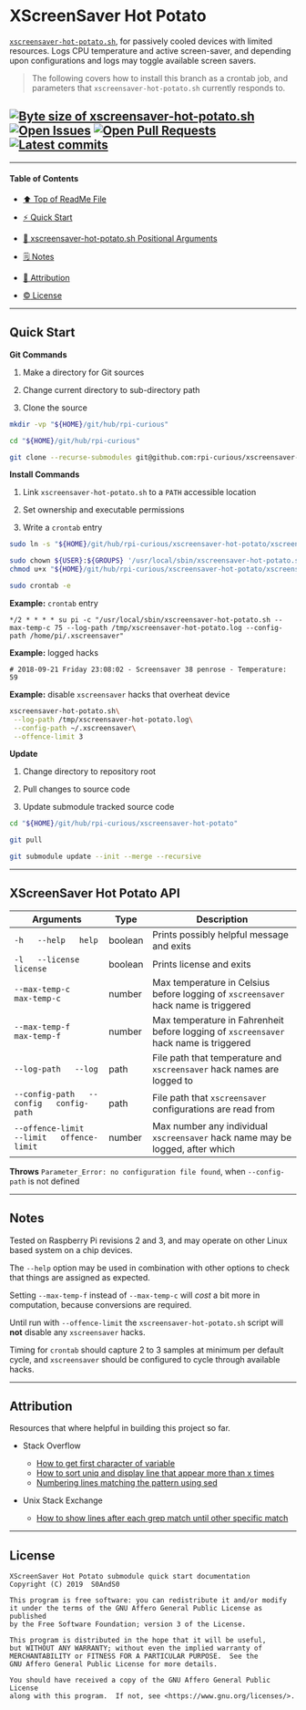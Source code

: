 # XScreenSaver Hot Potato
[heading__title]:
  #xscreensaver-hot-potato
  "&#x2B06; Top of this page"


[`xscreensaver-hot-potato.sh`][xscreensaver_hot_potato__master__source_code], for passively cooled devices with limited resources. Logs CPU temperature and active screen-saver, and depending upon configurations and logs may toggle available screen savers.


> The following covers how to install this branch as a crontab job, and parameters that `xscreensaver-hot-potato.sh` currently responds to.


## [![Byte size of xscreensaver-hot-potato.sh][badge__master__xscreensaver_hot_potato__source_code]][xscreensaver_hot_potato__master__source_code] [![Open Issues][badge__issues__xscreensaver_hot_potato]][issues__xscreensaver_hot_potato] [![Open Pull Requests][badge__pull_requests__xscreensaver_hot_potato]][pull_requests__xscreensaver_hot_potato] [![Latest commits][badge__commits__xscreensaver_hot_potato__master]][commits__xscreensaver_hot_potato__master]



------


#### Table of Contents


- [&#x2B06; Top of ReadMe File][heading__title]

- [:zap: Quick Start][heading__quick_start]

- [:scroll: xscreensaver-hot-potato.sh Positional Arguments][heading__api]

- [&#x1F5D2; Notes][notes]

- [:card_index: Attribution][heading__attribution]

- [:copyright: License][heading__license]


------


## Quick Start
[heading__quick_start]:
  #quick-start
  "&#9889; ...well as quick as it may get with things like this"


**Git Commands**


1. Make a directory for Git sources

2. Change current directory to sub-directory path

3. Clone the source


```Bash
mkdir -vp "${HOME}/git/hub/rpi-curious"

cd "${HOME}/git/hub/rpi-curious"

git clone --recurse-submodules git@github.com:rpi-curious/xscreensaver-hot-potato.git
```


**Install Commands**


1. Link `xscreensaver-hot-potato.sh` to a `PATH` accessible location

2. Set ownership and executable permissions

3. Write a `crontab` entry


```Bash
sudo ln -s "${HOME}/git/hub/rpi-curious/xscreensaver-hot-potato/xscreensaver-hot-potato.sh" '/usr/local/sbin/'

sudo chown ${USER}:${GROUPS} '/usr/local/sbin/xscreensaver-hot-potato.sh'
chmod u+x "${HOME}/git/hub/rpi-curious/xscreensaver-hot-potato/xscreensaver-hot-potato.sh"

sudo crontab -e
```


**Example:** `crontab` entry


```crontab
*/2 * * * * su pi -c "/usr/local/sbin/xscreensaver-hot-potato.sh --max-temp-c 75 --log-path /tmp/xscreensaver-hot-potato.log --config-path /home/pi/.xscreensaver"
```


**Example:** logged hacks


```
# 2018-09-21 Friday 23:08:02 - Screensaver 38 penrose - Temperature: 59
```


**Example:** disable `xscreensaver` hacks that overheat device


```Bash
xscreensaver-hot-potato.sh\
 --log-path /tmp/xscreensaver-hot-potato.log\
 --config-path ~/.xscreensaver\
 --offence-limit 3
```


**Update**


1. Change directory to repository root

2. Pull changes to source code

3. Update submodule tracked source code


```Bash
cd "${HOME}/git/hub/rpi-curious/xscreensaver-hot-potato"

git pull

git submodule update --init --merge --recursive
```

___


## XScreenSaver Hot Potato API
[heading__api]:
  #xscreensaver-hot-potato-api
  "&#x1F4DC; The incantations that xscreensaver-hot-potato.sh script understands"


| Arguments | Type | Description |
|---|---|---|
| `-h   --help   help`                        | boolean | Prints possibly helpful message and exits |
| `-l   --license   license`                  | boolean | Prints license and exits |
| `--max-temp-c   max-temp-c`                 | number  | Max temperature in Celsius before logging of `xscreensaver` hack name is triggered |
| `--max-temp-f   max-temp-f`                 | number  | Max temperature in Fahrenheit before logging of `xscreensaver` hack name is triggered |
| `--log-path   --log`                        | path    | File path that temperature and `xscreensaver` hack names are logged to |
| `--config-path   --config   config-path`    | path    | File path that `xscreensaver` configurations are read from |
| `--offence-limit   --limit   offence-limit` | number  | Max number any individual `xscreensaver` hack name may be logged, after which |



**Throws** `Parameter_Error: no configuration file found`, when `--config-path` is not defined


___


## Notes
[notes]:
  #notes
  "&#x1F5D2; Additional notes and links that may be worth clicking in the future"


Tested on Raspberry Pi revisions 2 and 3, and may operate on other Linux based system on a chip devices.


The `--help` option may be used in combination with other options to check that things are assigned as expected.


Setting `--max-temp-f` instead of `--max-temp-c` will _cost_ a bit more in computation, because conversions are required.


Until run with `--offence-limit` the `xscreensaver-hot-potato.sh` script will **not** disable any `xscreensaver` hacks.


Timing for `crontab` should capture 2 to 3 samples at minimum per default cycle, and `xscreensaver` should be configured to cycle through available hacks.


___


## Attribution
[heading__attribution]:
  #attribution
  "&#x1F4C7; Resources that where helpful in building this project so far."


Resources that where helpful in building this project so far.


- Stack Overflow

  - [How to get first character of variable](https://stackoverflow.com/questions/17723790/)
  - [How to sort uniq and display line that appear more than x times](https://stackoverflow.com/questions/20147878/)
  - [Numbering lines matching the pattern using sed](https://stackoverflow.com/questions/10577256/)

- Unix Stack Exchange

  - [How to show lines after each grep match until other specific match](https://unix.stackexchange.com/questions/21076/)


___


## License
[heading__license]:
  #license
  "&#x00A9; Legal bits of Open Source software"


```
XScreenSaver Hot Potato submodule quick start documentation
Copyright (C) 2019  S0AndS0

This program is free software: you can redistribute it and/or modify
it under the terms of the GNU Affero General Public License as published
by the Free Software Foundation; version 3 of the License.

This program is distributed in the hope that it will be useful,
but WITHOUT ANY WARRANTY; without even the implied warranty of
MERCHANTABILITY or FITNESS FOR A PARTICULAR PURPOSE.  See the
GNU Affero General Public License for more details.

You should have received a copy of the GNU Affero General Public License
along with this program.  If not, see <https://www.gnu.org/licenses/>.
```



[badge__travis_ci__xscreensaver_hot_potato]:
  https://img.shields.io/travis/rpi-curious/xscreensaver-hot-potato/example.svg

[travis_ci__xscreensaver_hot_potato]:
  https://travis-ci.com/rpi-curious/xscreensaver-hot-potato
  "&#x1F6E0; Automated tests and build logs"


[badge__commits__xscreensaver_hot_potato__master]:
  https://img.shields.io/github/last-commit/rpi-curious/xscreensaver-hot-potato/master.svg

[commits__xscreensaver_hot_potato__master]:
  https://github.com/rpi-curious/xscreensaver-hot-potato/commits/master
  "&#x1F4DD; History of changes on this branch"


[xscreensaver_hot_potato__community]:
  https://github.com/rpi-curious/xscreensaver-hot-potato/community
  "&#x1F331; Dedicated to functioning code"


[xscreensaver_hot_potato__example_branch]:
  https://github.com/rpi-curious/xscreensaver-hot-potato/tree/example
  "If it lurches, it lives"


[badge__issues__xscreensaver_hot_potato]:
  https://img.shields.io/github/issues/rpi-curious/xscreensaver-hot-potato.svg

[issues__xscreensaver_hot_potato]:
  https://github.com/rpi-curious/xscreensaver-hot-potato/issues
  "&#x2622; Search for and _bump_ existing issues or open new issues for project maintainer to address."


[badge__pull_requests__xscreensaver_hot_potato]:
  https://img.shields.io/github/issues-pr/rpi-curious/xscreensaver-hot-potato.svg

[pull_requests__xscreensaver_hot_potato]:
  https://github.com/rpi-curious/xscreensaver-hot-potato/pulls
  "&#x1F3D7; Pull Request friendly, though please check the Community guidelines"


[badge__master__xscreensaver_hot_potato__source_code]:
  https://img.shields.io/github/languages/code-size/rpi-curious/xscreensaver-hot-potato

[xscreensaver_hot_potato__master__source_code]:
  https://github.com/rpi-curious/xscreensaver-hot-potato/blob/master/xscreensaver-hot-potato.sh
  "&#x2328; Project source code!"
